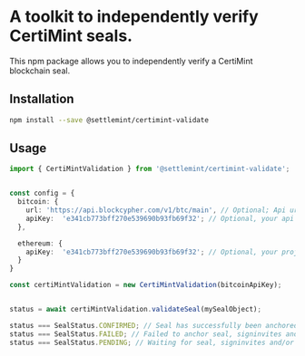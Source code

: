 # A toolkit to independently verify CertiMint seals.

This npm package allows you to independently verify a CertiMint blockchain seal.

## Installation

```sh
npm install --save @settlemint/certimint-validate
```

## Usage

```typescript
import { CertiMintValidation } from '@settlemint/certimint-validate';


const config = {
  bitcoin: {
    url: 'https://api.blockcypher.com/v1/btc/main', // Optional; Api url for bitcoin
    apiKey:  'e341cb773bff270e539690b93fb69f32'; // Optional, your api key from blockcypher if you use bitcoin anchors
  },

  ethereum: {
    apiKey:  'e341cb773bff270e539690b93fb69f32'; // Optional, your project id from infura if you use ethereum anchors on the mainnet
  }
}

const certiMintValidation = new CertiMintValidation(bitcoinApiKey);


status = await certiMintValidation.validateSeal(mySealObject);

status === SealStatus.CONFIRMED; // Seal has successfully been anchored
status === SealStatus.FAILED; // Failed to anchor seal, signinvites and/or signatures
status === SealStatus.PENDING; // Waiting for seal, signinvites and/or signatures to be anchored
```
